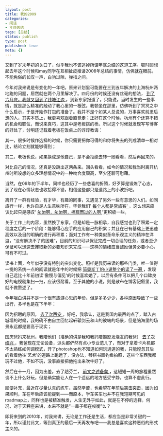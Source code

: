 ```yaml
---
layout: post
title: 我的2009
categories:
- 闲话
- 年终总结
tags: [总结]
status: publish
type: post
published: true
meta: {}
---
```

又到了岁末年初的关口了，似乎我也不该逃掉所谓年底总结的这道工序。顿时回想起去年这个时候和may同学在互相扯皮推诿2008年总结的事情，仿佛就在眼前。不能免俗的长叹一声，白驹过隙，弹指之间。

今年对我来说是有变化的一年吧。原来计划里可能要在三到五年解决的上海杭州两地跑的问题，居然就在两个月里解决了。四月份的时候还没有丝毫的想法，  [ 到了六月底，我就又回到了钱塘江边 ](http://mooninsky.net/goodbye-shanghai) ，到新东家报道了。只能说，当时发生的一些事情，就是那么精准的触动了我心里的一根弦，我顿坐在那里，仿佛听到了冥冥之中什么启示，于是开始作打包的准备了。我并不是个如某人总说的，万事喜欢前思后想的人，其实本质上，我更喜欢跟着直觉走；正好在这个时候，杭州有个还算不错的机会和职位，而说来真巧，这其中是老板搭的桥。所以这个时候就发现写写博客的好处了，分明还记载着老板在饭桌上的谆谆教诲：

其一，很多时候作选择的时候，你只需要把你可得的和你将失去的列成清单一相对比，结论立刻就能够得到；

其二，老板也说，如果换成是他自己，是不会拒绝去转一圈看看，然后再回来的。

对比自己的情况，还真是没跳出这两条来。回头看看，如今的情况和我当时离开杭州时所设想的众多理想情况中的一种吻合度颇高，至少还聊可慰藉。

当然，在09年的下半年，同样也经历了一些悲喜的折腾，好歹算是锻炼了心志，到了现在心情状态也收拾得不错，相信这些都只是道路上的小波折吧。

离开了一群有经验，有才华，有趣的同事，又遇见了另外一些有意思的人们。如同旅行一样，也许自是人生意味所在，毕竟我们'  [ 每个人都是常旅客' ](http://xiami.com/song/1769064181/changlvke) ，这么想来应该比起只是感叹'  [ 匆匆啊，匆匆啊，擦肩而过的人啊 ](http://xiami.com/song/46886/congcong) '更积极一些。

关于工作上的内容，虽然换了东家，但是却是一脉相承，自我感觉也到了积累一定程度之后的一个阶段：能够得心应手的应用自己的积累；并且在已有基础上更迅速高效以及目的明确的进行再积累；面对工作有一种类似革命乐观主义的精神在洋溢，“没有解决不了的困难”，目前的知识可以保证完成一切合理的任务，或者至少保证可以迅速去攫取新的必要知识来完成——这样的情绪应当鼓励但务必要小心，可有不可过。

读书上面，今年似乎没有特别的突出变化。照样是我历来读的那些门类，唯一值得一提的系统一点的阅读就是年中的时候把  [ 简奥斯丁的小说整个的读了一遍 ](http://mooninsky.net/?s=%E5%A5%A5%E6%96%AF%E4%B8%81) ，发现自己远比十年前初读'傲慢与偏见'的时候喜欢她了，以后有条件可以把几个口碑良好的电视剧集扫一扫，应该很耐看。至于其他的小说，则是散布在博客记叙里，我就不做赘述了。

今年坦白讲并不是一个很有旅游心思的年份，但是多多少少，各种原因导致了一些出行，多半也是在下半年：

因为招聘的原因，  [ 去了次西安 ](http://mooninsky.net/xian-glance) ，好吧，我承认，这是我国内最西的点了，踏入古城墙的时候，我的确不由自主回忆起轩辕剑云和山的彼端的场景，但是脑海里的场景永远都是要高于现实；

国庆爸妈来杭州，我陪他们（准确的讲是我和我妈陪摄影发烧友的我爸）  [ 去了次绍兴 ](http://mooninsky.net/revisiting-shaoxing) ，我爸现在无论设备，派头都俨然有点小专业范儿了，而对于拿着卡片机都不太熟练如何调模式，开了photoshop也不知道如何玩通道的我，只能瞠忽其后的看着他往'艺术'的道路上跑远了，没办法，琴棋书画钓鱼拍照，这些个东西我都玩不过他，不如不玩，没事直接把他拖出来吹牛好了。

然后在十一月，因为出差，去了趟芬兰，  [ 前文之述备矣 ](http://mooninsky.net/?s=Oulu) ，这短短一周的旅程虽然谈不上什么好玩，但是确实能让人在一个遥远的地方感受宁静，也算不虚此行。

顺便补充，最近在尽量认真的练车，虽然辛苦，也希望在年前后突击突击，因为如果顺利，车在年后应该能提到——而原本，学车买车也并不在我短期可见的roadmap上，同样也是被精准触发，人生无外乎如此，就是在不停的选择，何况，对于天秤座来讲，本来不就是“一辈子都在权衡”么？

即将来到的2010年，对我来讲，无论是工作还是生活，都应当是非常关键的一年，所以谨封此文，等到真正的最后一天再发布吧——我总是喜欢这种恶俗的形式主义的。

